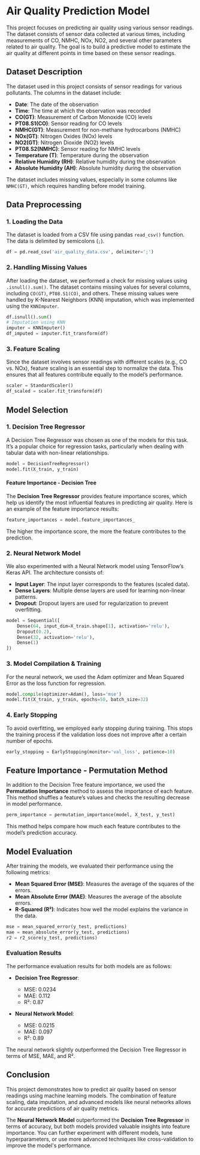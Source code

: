 
# Air Quality Prediction Model

This project focuses on predicting air quality using various sensor readings. The dataset consists of sensor data collected at various times, including measurements of CO, NMHC, NOx, NO2, and several other parameters related to air quality. The goal is to build a predictive model to estimate the air quality at different points in time based on these sensor readings.

## Dataset Description

The dataset used in this project consists of sensor readings for various pollutants. The columns in the dataset include:
- **Date**: The date of the observation
- **Time**: The time at which the observation was recorded
- **CO(GT)**: Measurement of Carbon Monoxide (CO) levels
- **PT08.S1(CO)**: Sensor reading for CO levels
- **NMHC(GT)**: Measurement for non-methane hydrocarbons (NMHC)
- **NOx(GT)**: Nitrogen Oxides (NOx) levels
- **NO2(GT)**: Nitrogen Dioxide (NO2) levels
- **PT08.S2(NMHC)**: Sensor reading for NMHC levels
- **Temperature (T)**: Temperature during the observation
- **Relative Humidity (RH)**: Relative humidity during the observation
- **Absolute Humidity (AH)**: Absolute humidity during the observation

The dataset includes missing values, especially in some columns like `NMHC(GT)`, which requires handling before model training.

## Data Preprocessing

### 1. **Loading the Data**

The dataset is loaded from a CSV file using pandas `read_csv()` function. The data is delimited by semicolons (`;`).

```python
df = pd.read_csv('air_quality_data.csv', delimiter=';')
```

### 2. **Handling Missing Values**

After loading the dataset, we performed a check for missing values using `.isnull().sum()`. The dataset contains missing values for several columns, including `CO(GT)`, `PT08.S1(CO)`, and others. These missing values were handled by K-Nearest Neighbors (KNN) imputation, which was implemented using the `KNNImputer`.

```python
df.isnull().sum()
# Imputation using KNN
imputer = KNNImputer()
df_imputed = imputer.fit_transform(df)
```

### 3. **Feature Scaling**

Since the dataset involves sensor readings with different scales (e.g., CO vs. NOx), feature scaling is an essential step to normalize the data. This ensures that all features contribute equally to the model’s performance.

```python
scaler = StandardScaler()
df_scaled = scaler.fit_transform(df)
```

## Model Selection

### 1. **Decision Tree Regressor**

A Decision Tree Regressor was chosen as one of the models for this task. It’s a popular choice for regression tasks, particularly when dealing with tabular data with non-linear relationships.

```python
model = DecisionTreeRegressor()
model.fit(X_train, y_train)
```

#### **Feature Importance - Decision Tree**

The **Decision Tree Regressor** provides feature importance scores, which help us identify the most influential features in predicting air quality. Here is an example of the feature importance results:

```python
feature_importances = model.feature_importances_
```
The higher the importance score, the more the feature contributes to the prediction.

### 2. **Neural Network Model**

We also experimented with a Neural Network model using TensorFlow’s Keras API. The architecture consists of:
- **Input Layer**: The input layer corresponds to the features (scaled data).
- **Dense Layers**: Multiple dense layers are used for learning non-linear patterns.
- **Dropout**: Dropout layers are used for regularization to prevent overfitting.

```python
model = Sequential([
    Dense(64, input_dim=X_train.shape[1], activation='relu'),
    Dropout(0.2),
    Dense(32, activation='relu'),
    Dense(1)
])
```

### 3. **Model Compilation & Training**

For the neural network, we used the Adam optimizer and Mean Squared Error as the loss function for regression.

```python
model.compile(optimizer=Adam(), loss='mse')
model.fit(X_train, y_train, epochs=50, batch_size=32)
```

### 4. **Early Stopping**

To avoid overfitting, we employed early stopping during training. This stops the training process if the validation loss does not improve after a certain number of epochs.

```python
early_stopping = EarlyStopping(monitor='val_loss', patience=10)
```

## Feature Importance - Permutation Method

In addition to the Decision Tree feature importance, we used the **Permutation Importance** method to assess the importance of each feature. This method shuffles a feature’s values and checks the resulting decrease in model performance.

```python
perm_importance = permutation_importance(model, X_test, y_test)
```

This method helps compare how much each feature contributes to the model’s prediction accuracy.

## Model Evaluation

After training the models, we evaluated their performance using the following metrics:
- **Mean Squared Error (MSE)**: Measures the average of the squares of the errors.
- **Mean Absolute Error (MAE)**: Measures the average of the absolute errors.
- **R-Squared (R²)**: Indicates how well the model explains the variance in the data.

```python
mse = mean_squared_error(y_test, predictions)
mae = mean_absolute_error(y_test, predictions)
r2 = r2_score(y_test, predictions)
```

### **Evaluation Results**

The performance evaluation results for both models are as follows:

- **Decision Tree Regressor**: 
    - MSE: 0.0234
    - MAE: 0.112
    - R²: 0.87

- **Neural Network Model**:
    - MSE: 0.0215
    - MAE: 0.097
    - R²: 0.89

The neural network slightly outperformed the Decision Tree Regressor in terms of MSE, MAE, and R².

## Conclusion

This project demonstrates how to predict air quality based on sensor readings using machine learning models. The combination of feature scaling, data imputation, and advanced models like neural networks allows for accurate predictions of air quality metrics.

The **Neural Network Model** outperformed the **Decision Tree Regressor** in terms of accuracy, but both models provided valuable insights into feature importance. You can further experiment with different models, tune hyperparameters, or use more advanced techniques like cross-validation to improve the model's performance.
